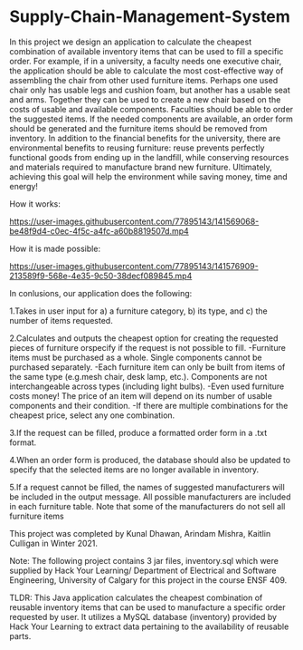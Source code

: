# Supply-Chain-Management-System

In this project we design an application to calculate the cheapest combination of available inventory items that can be used to fill a specific order. 
For example, if in a university, a faculty needs one executive chair, the application should be able to calculate the most cost-effective way of assembling the chair from other used furniture items. 
Perhaps one used chair only has usable legs and cushion foam, but another has a usable seat and arms. Together they can be used to create a new chair based on the costs of usable and available components.
Faculties should be able to order the suggested items. If the needed components are available, an order form should be generated and the furniture items should be removed from inventory. 
In addition to the financial benefits for the university, there are environmental benefits to reusing furniture: reuse prevents perfectly functional goods from ending up in the landfill, while conserving resources and materials required to manufacture brand new furniture. 
Ultimately, achieving this goal will help the environment while saving money, time and energy!

How it works:


https://user-images.githubusercontent.com/77895143/141569068-be48f9d4-c0ec-4f5c-a4fc-a60b8819507d.mp4


How it is made possible:


https://user-images.githubusercontent.com/77895143/141576909-213589f9-568e-4e35-9c50-38decf089845.mp4




In conlusions, our application does the following:

1.Takes in user input for 
a) a furniture category, b) its type, and c) the number of items requested.

2.Calculates and outputs the cheapest option for creating the requested pieces of furniture orspecify if the request is not possible to fill.
-Furniture items must be purchased as a whole. Single components cannot be purchased separately. 
-Each furniture item can only be built from items of the same type (e.g.mesh chair, desk lamp, etc.). Components are not interchangeable across types (including light bulbs).
-Even used furniture costs money! The price of an item will depend on its number of usable components and their condition.
-If there are multiple combinations for the cheapest price, select any one combination.

3.If the request can be filled, produce a formatted order form in a .txt format. 

4.When an order form is produced, the database should also be updated to specify that the selected items are no longer available in inventory.

5.If a request cannot be filled, the names of suggested manufacturers will be included in the output message. All possible manufacturers are included in each furniture table. Note that some of the manufacturers do not sell all furniture items

This project was completed by Kunal Dhawan, Arindam Mishra, Kaitlin Culligan in Winter 2021.

Note: The following project contains 3 jar files, inventory.sql which were supplied by Hack Your Learning/ Department of Electrical and Software Engineering, University of Calgary for this project in the course ENSF 409.


TLDR: This Java application calculates the cheapest combination of reusable inventory items that can be used to manufacture a specific order requested by user. It utilizes a MySQL database (inventory) provided by Hack Your Learning to extract data pertaining to the availability of reusable parts.
